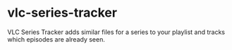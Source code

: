 # vlc-series-tracker
VLC Series Tracker adds similar files for a series to your playlist and tracks which episodes are already seen.
